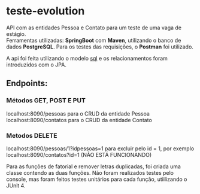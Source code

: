 # teste-evolution
API com as entidades Pessoa e Contato para um teste de uma vaga de estágio. </br>
Ferramentas utilizadas: **SpringBoot** com **Maven**, utilizando o banco de dados **PostgreSQL**. Para os testes das requisições, o **Postman** foi utilizado.

A api foi feita utilizando o modelo <a href="https://github.com/hideki-abe/teste-evolution/blob/master/anexos/sql.sql">sql</a> e os relacionamentos foram introduzidos com o JPA.

## Endpoints: 

### Métodos GET, POST E PUT
localhost:8090/pessoas para o CRUD da entidade Pessoa </br>
localhost:8090/contatos para o CRUD da entidade Contato </br>

### Metodos DELETE
localhost:8090/pessoas/1?idpessoas=1 para excluir pelo id = 1, por exemplo </br>
localhost:8090/contatos?id=1 (NÃO ESTÁ FUNCIONANDO)

Para as funções de fatorial e remover letras duplicadas, foi criada uma classe contendo as duas funções. Não foram realizados testes pelo console, mas foram feitos testes unitários para cada função, utiilizando o JUnit 4. 

